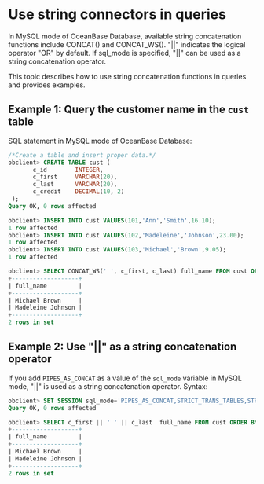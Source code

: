 # Use string connectors in queries

In MySQL mode of OceanBase Database, available string concatenation functions include CONCAT() and CONCAT_WS().  "\|\|" indicates the logical operator "OR" by default. If sql_mode is specified, "\|\|" can be used as a string concatenation operator.

This topic describes how to use string concatenation functions in queries and provides examples.

## Example 1: Query the customer name in the `cust` table

SQL statement in MySQL mode of OceanBase Database:

```sql
/*Create a table and insert proper data.*/
obclient> CREATE TABLE cust (
       c_id        INTEGER,
       c_first     VARCHAR(20),
       c_last      VARCHAR(20),
       c_credit    DECIMAL(10, 2)
 );
Query OK, 0 rows affected

obclient> INSERT INTO cust VALUES(101,'Ann','Smith',16.10);
1 row affected
obclient> INSERT INTO cust VALUES(102,'Madeleine','Johnson',23.00);
1 row affected
obclient> INSERT INTO cust VALUES(103,'Michael','Brown',9.05);
1 row affected

obclient> SELECT CONCAT_WS(' ', c_first, c_last) full_name FROM cust ORDER BY c_last LIMIT 2;
+-------------------+
| full_name         |
+-------------------+
| Michael Brown     |
| Madeleine Johnson |
+-------------------+
2 rows in set
```

## Example 2: Use "\|\|" as a string concatenation operator

If you add `PIPES_AS_CONCAT` as a value of the `sql_mode` variable in MySQL mode, "\|\|" is used as a string concatenation operator. Syntax:

```sql
obclient> SET SESSION sql_mode='PIPES_AS_CONCAT,STRICT_TRANS_TABLES,STRICT_ALL_TABLES';
Query OK, 0 rows affected

obclient> SELECT c_first || ' ' || c_last  full_name FROM cust ORDER BY c_last LIMIT 2;
+-------------------+
| full_name         |
+-------------------+
| Michael Brown     |
| Madeleine Johnson |
+-------------------+
2 rows in set
```
